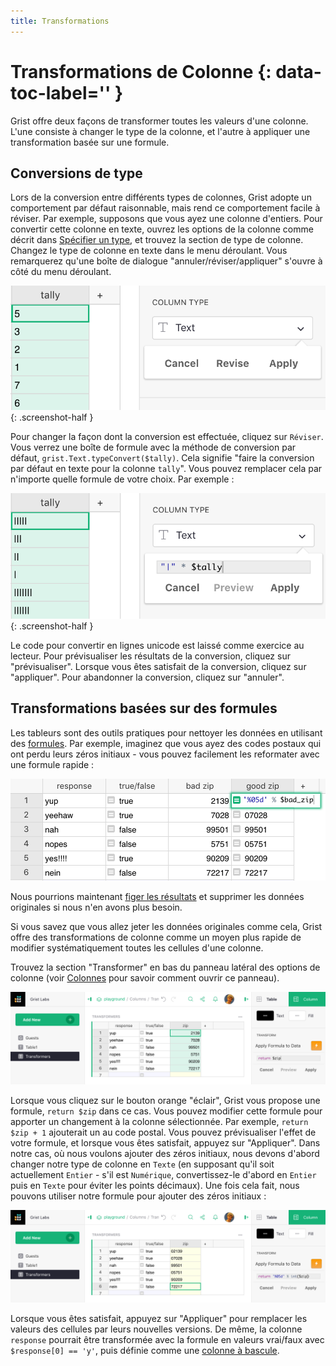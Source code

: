 ```yaml
---
title: Transformations
---
```


# Transformations de Colonne {: data-toc-label='' }

Grist offre deux façons de transformer toutes les valeurs d'une colonne. L'une consiste à changer le type de la colonne, et l'autre à appliquer une transformation basée sur une formule.

## Conversions de type

Lors de la conversion entre différents types de colonnes, Grist adopte un comportement par défaut raisonnable, mais rend ce comportement facile à réviser. Par exemple, supposons que vous ayez une colonne d'entiers. Pour convertir cette colonne en texte, ouvrez les options de la colonne comme décrit dans [Spécifier un type](col-types.md#specifying-a-type), et trouvez la section de type de colonne. Changez le type de colonne en texte dans le menu déroulant. Vous remarquerez qu'une boîte de dialogue "annuler/réviser/appliquer" s'ouvre à côté du menu déroulant.

*![Tally to text](images/columns/columns-tally-convert.png)*
{: .screenshot-half }

Pour changer la façon dont la conversion est effectuée, cliquez sur `Réviser`. Vous verrez une boîte de formule avec la méthode de conversion par défaut, `grist.Text.typeConvert($tally)`. Cela signifie "faire la conversion par défaut en texte pour la colonne `tally`". Vous pouvez remplacer cela par n'importe quelle formule de votre choix. Par exemple :

*![Tally to lines](images/columns/columns-tally-convert-lines.png)*
{: .screenshot-half }

Le code pour convertir en lignes unicode est laissé comme exercice au lecteur. Pour prévisualiser les résultats de la conversion, cliquez sur "prévisualiser". Lorsque vous êtes satisfait de la conversion, cliquez sur "appliquer". Pour abandonner la conversion, cliquez sur "annuler".

## Transformations basées sur des formules

Les tableurs sont des outils pratiques pour nettoyer les données en utilisant des [formules](formulas.md). Par exemple, imaginez que vous ayez des codes postaux qui ont perdu leurs zéros initiaux - vous pouvez facilement les reformater avec une formule rapide :

![Motivating transformations](images/columns/columns-zip-columns.png)

Nous pourrions maintenant [figer les résultats](formulas.md#freeze-a-formula-column) et supprimer les données originales si nous n'en avons plus besoin.

Si vous savez que vous allez jeter les données originales comme cela, Grist offre des transformations de colonne comme un moyen plus rapide de modifier systématiquement toutes les cellules d'une colonne.

Trouvez la section "Transformer" en bas du panneau latéral des options de colonne (voir [Colonnes](col-types.md) pour savoir comment ouvrir ce panneau).

![Column transformations](images/columns/columns-transformer.png)

Lorsque vous cliquez sur le bouton orange "éclair", Grist vous propose une formule, `return $zip` dans ce cas. Vous pouvez modifier cette formule pour apporter un changement à la colonne sélectionnée. Par exemple, `return $zip + 1` ajouterait un au code postal. Vous pouvez prévisualiser l'effet de votre formule, et lorsque vous êtes satisfait, appuyez sur "Appliquer". Dans notre cas, où nous voulons ajouter des zéros initiaux, nous devons d'abord changer notre type de colonne en `Texte` (en supposant qu'il soit actuellement `Entier` - s'il est `Numérique`, convertissez-le d'abord en `Entier` puis en `Texte` pour éviter les points décimaux). Une fois cela fait, nous pouvons utiliser notre formule pour ajouter des zéros initiaux :

![Column transformation preview](images/columns/columns-transformer-preview.png)

Lorsque vous êtes satisfait, appuyez sur "Appliquer" pour remplacer les valeurs des cellules par leurs nouvelles versions. De même, la colonne `response` pourrait être transformée avec la formule en valeurs vrai/faux avec `$response[0] == 'y'`, puis définie comme une [colonne à bascule](col-types.md#toggle-columns).
